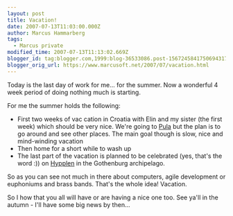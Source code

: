 ```yaml
---
layout: post
title: Vacation!
date: 2007-07-13T11:03:00.000Z
author: Marcus Hammarberg
tags:
  - Marcus private
modified_time: 2007-07-13T11:13:02.669Z
blogger_id: tag:blogger.com,1999:blog-36533086.post-1567245841750694317
blogger_orig_url: https://www.marcusoft.net/2007/07/vacation.html
---
```


Today is the last day of work for me... for the summer. Now a wonderful
4 week period of doing nothing much is starting.

For me the summer holds the following:

- First two weeks of vac cation in Croatia with Elin and my sister
  (the first week) which should be very nice. We're going to
  [Pula](http://www.mapquest.com/maps/map.adp?city=Pula&state=&country=croatia&size=big)
  but the plan is to go around and see other places. The main goal
  though is slow, nice and mind-winding vacation
- Then home for a short while to wash up
- The last part of the vacation is planned to be celebrated (yes,
  that's the word :)) on
  [Hypplen](http://www.hitta.se/ViewDetailsPlace.aspx?SearchType=4&wflWhite=1a1b&wflPink=4a&vad=&var=aspev%e4gen&StreetNumberId=102148838)
  in the Gothenburg archipelago.

So as you can see not much in there about computers, agile development
or euphoniums and brass bands. That's the whole idea! Vacation.

So I how that you all will have or are having a nice one too. See ya'll
in the autumn - I'll have some big news by then...
